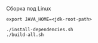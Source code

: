 Сборка под Linux

```
export JAVA_HOME=<jdk-root-path>

./install-dependencies.sh
./build-all.sh
```